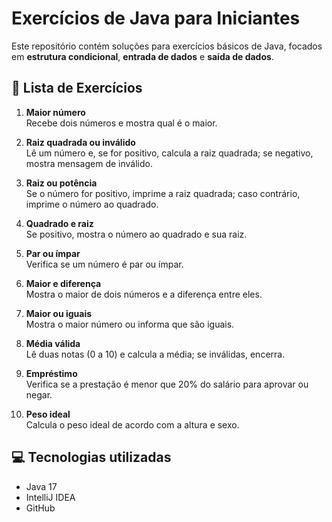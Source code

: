 # Exercícios de Java para Iniciantes

Este repositório contém soluções para exercícios básicos de Java, focados em **estrutura condicional**, **entrada de dados** e **saída de dados**.

## 📝 Lista de Exercícios

1. **Maior número**  
   Recebe dois números e mostra qual é o maior.
   
2. **Raiz quadrada ou inválido**  
   Lê um número e, se for positivo, calcula a raiz quadrada; se negativo, mostra mensagem de inválido.
   
3. **Raiz ou potência**  
   Se o número for positivo, imprime a raiz quadrada; caso contrário, imprime o número ao quadrado.
   
4. **Quadrado e raiz**  
   Se positivo, mostra o número ao quadrado e sua raiz.
   
5. **Par ou ímpar**  
   Verifica se um número é par ou ímpar.
   
6. **Maior e diferença**  
   Mostra o maior de dois números e a diferença entre eles.
   
7. **Maior ou iguais**  
   Mostra o maior número ou informa que são iguais.
   
8. **Média válida**  
   Lê duas notas (0 a 10) e calcula a média; se inválidas, encerra.
   
9. **Empréstimo**  
   Verifica se a prestação é menor que 20% do salário para aprovar ou negar.
   
10. **Peso ideal**  
    Calcula o peso ideal de acordo com a altura e sexo.

## 💻 Tecnologias utilizadas
- Java 17
- IntelliJ IDEA
- GitHub

